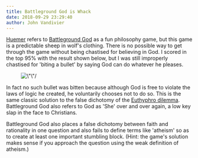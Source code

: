 ```yaml
---
title: Battleground God is Whack
date: 2018-09-29 23:29:40
author: John Vandivier
---
```




<!-- wp:paragraph -->
<p><a href=\"http://www.owl232.net/\">Huemer</a> refers to <a href=\"http://www.philosophersmag.com/index.php/games\">Battleground God</a> as a fun philosophy game, but this game is a predictable sheep in wolf's clothing. There is no possible way to get through the game without being chastised for believing in God. I scored in the top 95% with the result shown below, but I was still improperly chastised for 'biting a bullet' by saying God can do whatever he pleases.</p>
<!-- /wp:paragraph -->

<!-- wp:image -->
<figure class=\"wp-block-image\"><img src=\"http://www.afterecon.com/wp-content/uploads/2018/09/image.png\" alt=\"\"/></figure>
<!-- /wp:image -->

<!-- wp:paragraph -->
<p>In fact no such bullet was bitten because although God is free to violate the laws of logic he created, he voluntarily chooses not to do so. This is the same classic solution to the false dichotomy of the <a href=\"https://en.wikipedia.org/w/index.php?title=Euthyphro_dilemma&amp;oldid=851549186\">Euthyphro dilemma</a>. Battleground God also refers to God as 'She' over and over again, a low key slap in the face to Christians.</p>
<!-- /wp:paragraph -->

<!-- wp:paragraph -->
<p>Battleground God also places a false dichotomy between faith and rationality in one question and also fails to define terms like 'atheism' so as to create at least one important stumbling block. (Hint: the game's solution makes sense if you approach the question using the weak definition of atheism.)</p>
<!-- /wp:paragraph -->